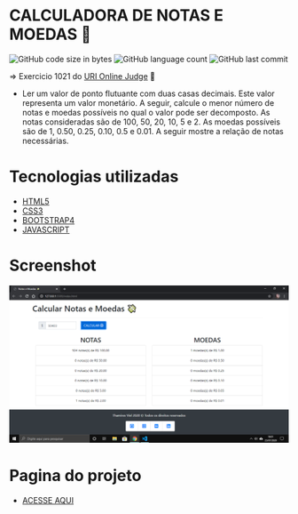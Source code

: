 # CALCULADORA DE NOTAS E MOEDAS 💸
![GitHub code size in bytes](https://img.shields.io/github/languages/code-size/thamiresviel/calcular-notas-e-moedas?style=flat-square) 
![GitHub language count](https://img.shields.io/github/languages/count/thamiresviel/calcular-notas-e-moedas)
![GitHub last commit](https://img.shields.io/github/last-commit/thamiresviel/calcular-notas-e-moedas)

=> Exercicio 1021 do [URI Online Judge](https://www.urionlinejudge.com.br/judge/pt/login?redirect=%2Fpt) 🚀

- Ler um valor de ponto flutuante com duas casas decimais. Este valor representa um valor monetário. A seguir, calcule o menor número de notas e moedas possíveis no qual o valor pode ser decomposto. As notas consideradas são de 100, 50, 20, 10, 5 e 2. As moedas possíveis são de 1, 0.50, 0.25, 0.10, 0.5 e 0.01. A seguir mostre a relação de notas necessárias.

# Tecnologias utilizadas
- [HTML5](https://www.w3schools.com/html/)
- [CSS3](https://www.w3schools.com/css/)
- [BOOTSTRAP4](https://getbootstrap.com/docs/4.5/getting-started/introduction/)
- [JAVASCRIPT](https://devdocs.io/javascript/)

# Screenshot

![Screenshot](https://github.com/thamiresviel/calcular-notas-e-moedas/blob/master/screenshot.png)

# Pagina do projeto
- [ACESSE AQUI](https://thamiresviel.github.io/calcular-notas-e-moedas)
